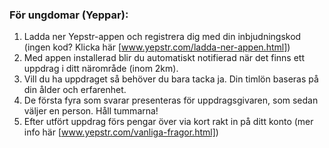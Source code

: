 ### För ungdomar (Yeppar):

1. Ladda ner Yepstr-appen och registrera dig med din inbjudningskod (ingen kod? Klicka här [www.yepstr.com/ladda-ner-appen.html])
2. Med appen installerad blir du automatiskt notifierad när det finns ett uppdrag i ditt närområde (inom 2km).
3. Vill du ha uppdraget så behöver du bara tacka ja. Din timlön baseras på din ålder och erfarenhet.
4. De första fyra som svarar presenteras för uppdragsgivaren, som sedan väljer en person. Håll tummarna!
5. Efter utfört uppdrag förs pengar över via kort rakt in på ditt konto (mer info här [www.yepstr.com/vanliga-fragor.html])

